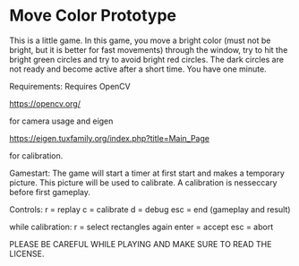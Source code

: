 # Move Color Prototype
This is a little game. In this game, you move a bright color (must not be bright,
but it is better for fast movements) through the window, try to hit the bright
green circles and try to avoid bright red circles. The dark circles are not ready and become active after a short time. You have one minute.

Requirements:
Requires OpenCV

https://opencv.org/

for camera usage and eigen 

https://eigen.tuxfamily.org/index.php?title=Main_Page

for calibration.

Gamestart:
The game will start a timer at first start and makes a temporary picture. This 
picture will be used to calibrate. A calibration is nesseccary before first 
gameplay.

Controls:
r = replay
c = calibrate
d = debug
esc = end (gameplay and result)

while calibration:
r = select rectangles again
enter = accept
esc = abort

PLEASE BE CAREFUL WHILE PLAYING AND MAKE SURE TO READ THE LICENSE.

